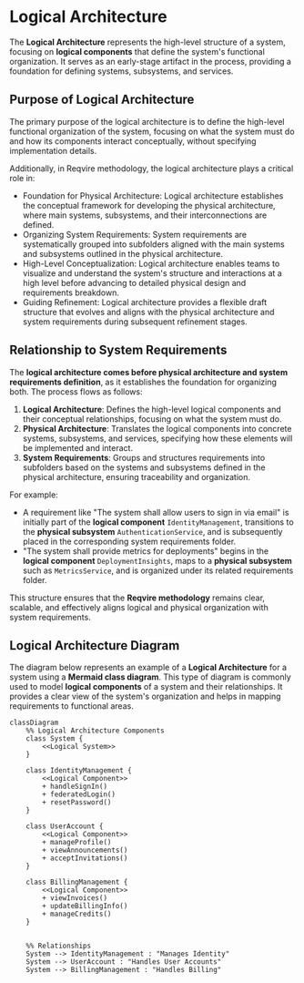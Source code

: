# Logical Architecture

The **Logical Architecture** represents the high-level structure of a system, focusing on **logical components** that define the system's functional organization. It serves as an early-stage artifact in the process, providing a foundation for defining systems, subsystems, and services.

## Purpose of Logical Architecture

The primary purpose of the logical architecture is to define the high-level functional organization of the system, focusing on what the system must do and how its components interact conceptually, without specifying implementation details.

Additionally, in Reqvire methodology, the logical architecture plays a critical role in:
  * Foundation for Physical Architecture: Logical architecture establishes the conceptual framework for developing the physical architecture, where main systems, subsystems, and their interconnections are defined.
  * Organizing System Requirements: System requirements are systematically grouped into subfolders aligned with the main systems and subsystems outlined in the physical architecture.
  * High-Level Conceptualization: Logical architecture enables teams to visualize and understand the system's structure and interactions at a high level before advancing to detailed physical design and requirements breakdown.
  * Guiding Refinement: Logical architecture provides a flexible draft structure that evolves and aligns with the physical architecture and system requirements during subsequent refinement stages.
  
  
## Relationship to System Requirements

The **logical architecture comes before physical architecture and system requirements definition**, as it establishes the foundation for organizing both. The process flows as follows:

1. **Logical Architecture**: Defines the high-level logical components and their conceptual relationships, focusing on what the system must do.
2. **Physical Architecture**: Translates the logical components into concrete systems, subsystems, and services, specifying how these elements will be implemented and interact.
3. **System Requirements**: Groups and structures requirements into subfolders based on the systems and subsystems defined in the physical architecture, ensuring traceability and organization.

For example:
- A requirement like "The system shall allow users to sign in via email" is initially part of the **logical component** `IdentityManagement`, transitions to the **physical subsystem** `AuthenticationService`, and is subsequently placed in the corresponding system requirements folder.
- "The system shall provide metrics for deployments" begins in the **logical component** `DeploymentInsights`, maps to a **physical subsystem** such as `MetricsService`, and is organized under its related requirements folder.

This structure ensures that the **Reqvire methodology** remains clear, scalable, and effectively aligns logical and physical organization with system requirements.



## Logical Architecture Diagram

The diagram below represents an example of a **Logical Architecture** for a system using a **Mermaid class diagram**. This type of diagram is commonly used to model **logical components** of a system and their relationships. It provides a clear view of the system's organization and helps in mapping requirements to functional areas.

```mermaid
classDiagram
    %% Logical Architecture Components
    class System {
        <<Logical System>>
    }

    class IdentityManagement {
        <<Logical Component>>
        + handleSignIn()
        + federatedLogin()
        + resetPassword()
    }

    class UserAccount {
        <<Logical Component>>
        + manageProfile()
        + viewAnnouncements()
        + acceptInvitations()
    }

    class BillingManagement {
        <<Logical Component>>
        + viewInvoices()
        + updateBillingInfo()
        + manageCredits()
    }


    %% Relationships
    System --> IdentityManagement : "Manages Identity"
    System --> UserAccount : "Handles User Accounts"
    System --> BillingManagement : "Handles Billing"

```


